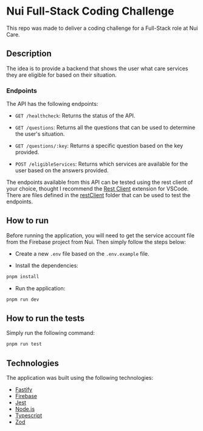 # Nui Full-Stack Coding Challenge

This repo was made to deliver a coding challenge for a Full-Stack role at Nui Care.

## Description

The idea is to provide a backend that shows the user what care services they are eligible for based on their situation.

### Endpoints

The API has the following endpoints:

- `GET /healthcheck`: Returns the status of the API.

- `GET /questions`: Returns all the questions that can be used to determine the user's situation.

- `GET /questions/:key`: Returns a specific question based on the key provided.

- `POST /eligibleServices`: Returns which services are available for the user based on the answers provided.

The endpoints available from this API can be tested using the rest client of your choice, thought I recommend the [Rest Client](https://marketplace.visualstudio.com/items?itemName=humao.rest-client) extension for VSCode. There are files defined in the [restClient](https://github.com/felipefa/nui-challenge-api/tree/main/restClient) folder that can be used to test the endpoints.

## How to run

Before running the application, you will need to get the service account file from the Firebase project from Nui. Then simply follow the steps below:

- Create a new `.env` file based on the `.env.example` file.

- Install the dependencies:

```bash
pnpm install
```

- Run the application:

```bash
pnpm run dev
```

## How to run the tests

Simply run the following command:

```bash
pnpm run test
```

## Technologies

The application was built using the following technologies:

- [Fastify](https://www.fastify.io/)
- [Firebase](https://firebase.google.com/)
- [Jest](https://jestjs.io/)
- [Node.js](https://nodejs.org/en/)
- [Typescript](https://www.typescriptlang.org/)
- [Zod](https://zod.dev)
